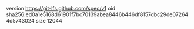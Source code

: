 version https://git-lfs.github.com/spec/v1
oid sha256:ed0a1e5168d61901f7bc70139abea8446b446df8157dbc29de072644d5743024
size 12044
